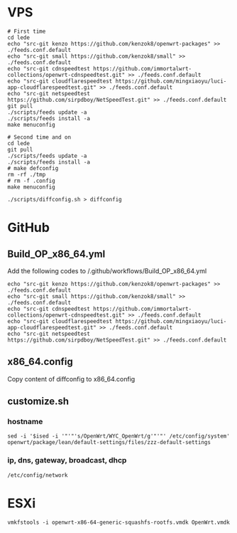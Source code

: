# VPS

``` shell
# First time
cd lede
echo "src-git kenzo https://github.com/kenzok8/openwrt-packages" >> ./feeds.conf.default
echo "src-git small https://github.com/kenzok8/small" >> ./feeds.conf.default
echo "src-git cdnspeedtest https://github.com/immortalwrt-collections/openwrt-cdnspeedtest.git" >> ./feeds.conf.default
echo "src-git cloudflarespeedtest https://github.com/mingxiaoyu/luci-app-cloudflarespeedtest.git" >> ./feeds.conf.default
echo "src-git netspeedtest https://github.com/sirpdboy/NetSpeedTest.git" >> ./feeds.conf.default
git pull
./scripts/feeds update -a
./scripts/feeds install -a
make menuconfig
```

``` shell
# Second time and on
cd lede
git pull
./scripts/feeds update -a
./scripts/feeds install -a
# make defconfig
rm -rf ./tmp
# rm -f .config
make menuconfig
```

``` shell
./scripts/diffconfig.sh > diffconfig
```

# GitHub

## Build_OP_x86_64.yml

Add the following codes to /.github/workflows/Build_OP_x86_64.yml

``` shell
echo "src-git kenzo https://github.com/kenzok8/openwrt-packages" >> ./feeds.conf.default
echo "src-git small https://github.com/kenzok8/small" >> ./feeds.conf.default
echo "src-git cdnspeedtest https://github.com/immortalwrt-collections/openwrt-cdnspeedtest.git" >> ./feeds.conf.default
echo "src-git cloudflarespeedtest https://github.com/mingxiaoyu/luci-app-cloudflarespeedtest.git" >> ./feeds.conf.default
echo "src-git netspeedtest https://github.com/sirpdboy/NetSpeedTest.git" >> ./feeds.conf.default
```

## x86_64.config

Copy content of diffconfig to x86_64.config

## customize.sh

### hostname
`sed -i '$ised -i '"'"'s/OpenWrt/WYC_OpenWrt/g'"'"' /etc/config/system' openwrt/package/lean/default-settings/files/zzz-default-settings`

### ip, dns, gateway, broadcast, dhcp
`/etc/config/network`

# ESXi

``` shell
vmkfstools -i openwrt-x86-64-generic-squashfs-rootfs.vmdk OpenWrt.vmdk
```
